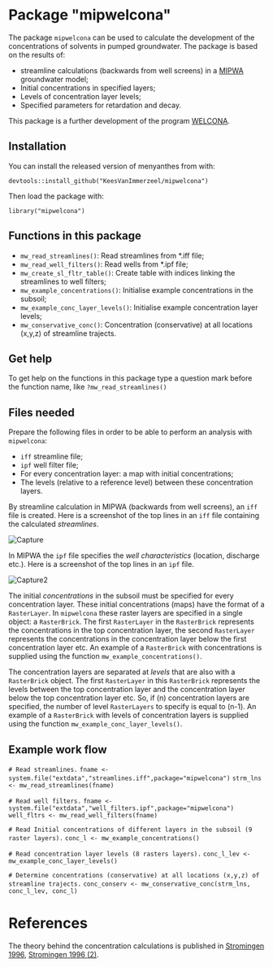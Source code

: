 # Package "mipwelcona"

<!-- badges: start -->
<!-- badges: end -->

The package `mipwelcona` can be used to calculate the development of the concentrations of solvents in pumped groundwater. The package is based on the results of:

* streamline calculations (backwards from well screens) in a [MIPWA](https://oss.deltares.nl/web/imod/mipwa-showcase) groundwater model;
* Initial concentrations in specified layers;
* Levels of concentration layer levels; 
* Specified parameters for retardation and decay.

This package is a further development of the program [WELCONA](https://edepot.wur.nl/10147).

## Installation

You can install the released version of menyanthes from with:

`devtools::install_github("KeesVanImmerzeel/mipwelcona")`

Then load the package with:

`library("mipwelcona")` 

## Functions in this package
- `mw_read_streamlines()`: Read streamlines from *.iff file;
- `mw_read_well_filters()`: Read wells from *.ipf file;
- `mw_create_sl_fltr_table()`: Create table with indices linking the streamlines to well filters;
- `mw_example_concentrations()`: Initialise example concentrations in the subsoil; 
- `mw_example_conc_layer_levels()`: Initialise example concentration layer levels;
- `mw_conservative_conc()`: Concentration (conservative) at all locations (x,y,z) of streamline trajects.

## Get help

To get help on the functions in this package type a question mark before the function name, like `?mw_read_streamlines()`

## Files needed

Prepare the following files in order to be able to perform an analysis with `mipwelcona`:

* `iff` streamline file;
* `ipf` well filter file;
* For every concentration layer: a map with initial concentrations; 
* The levels (relative to a reference level) between these concentration layers.


By streamline calculation in MIPWA (backwards from well screens), an `iff` file is created. Here is a screenshot of the top lines in an `iff` file containing the calculated *streamlines*.

![Capture](https://user-images.githubusercontent.com/16401251/94780598-001ad380-03c9-11eb-9558-82b8f4da889c.PNG)

In MIPWA the `ipf` file specifies the *well characteristics* (location, discharge etc.). Here is a screenshot of the top lines in an `ipf` file.

![Capture2](https://user-images.githubusercontent.com/16401251/94781503-3a38a500-03ca-11eb-96ab-6d6c9ed4637f.PNG)

The initial *concentrations* in the subsoil must be specified for every concentration layer. These initial concentrations (maps) have the format of a `RasterLayer`. In `mipwelcona` these raster layers are specified in a single object: a `RasterBrick`. The first `RasterLayer` in the `RasterBrick` represents the concentrations in the top concentration layer, the second `RasterLayer` represents the concentrations in the concentration layer below the first concentration layer etc. An example of a `RasterBrick` with concentrations is supplied using the function `mw_example_concentrations()`.

The concentration layers are separated at *levels* that are also with a `RasterBrick` object. The first `RasterLayer` in this `RasterBrick` represents the levels between the top concentration layer and the concentration layer below the top concentration layer etc. So, if (n) concentration layers are specified, the number of level `RasterLayers` to specify is equal to (n-1). An example of a `RasterBrick` with levels of concentration layers is supplied using the function `mw_example_conc_layer_levels()`.


## Example work flow

`# Read streamlines.`
`fname <- system.file("extdata","streamlines.iff",package="mipwelcona")`
`strm_lns <- mw_read_streamlines(fname)`

`# Read well filters.`
`fname <- system.file("extdata","well_filters.ipf",package="mipwelcona")`
`well_fltrs <- mw_read_well_filters(fname)`

`# Read Initial concentrations of different layers in the subsoil (9 raster layers).`
`conc_l <- mw_example_concentrations()`

`# Read concentration layer levels (8 rasters layers).`
`conc_l_lev <- mw_example_conc_layer_levels()`

`# Determine concentrations (conservative) at all locations (x,y,z) of streamline trajects.`
`conc_conserv <- mw_conservative_conc(strm_lns, conc_l_lev, conc_l)`

# References

The theory behind the concentration calculations is published in [Stromingen 1996](https://edepot.wur.nl/10128), [Stromingen 1996 (2)](https://www.nhv.nu/uploads/fileservice/stromingen/attachment/1996-3_Brieven.pdf).




